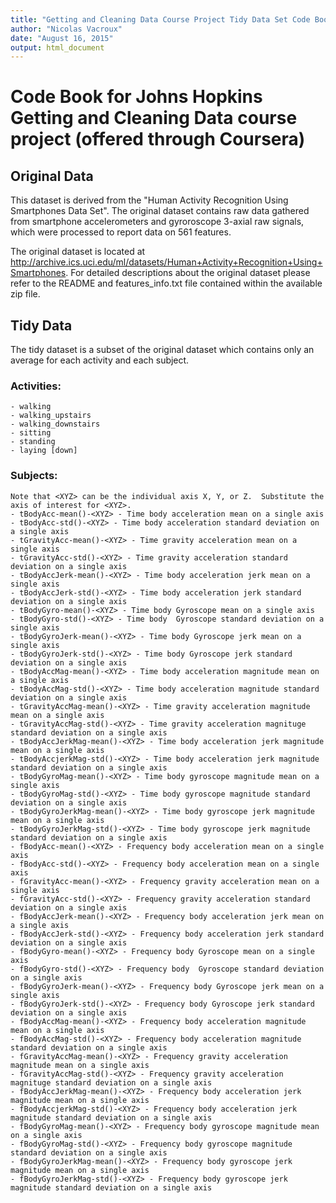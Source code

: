 ```yaml
---
title: "Getting and Cleaning Data Course Project Tidy Data Set Code Book"
author: "Nicolas Vacroux"
date: "August 16, 2015"
output: html_document
---
```


# Code Book for Johns Hopkins Getting and Cleaning Data course project (offered through Coursera)


## Original Data

This dataset is derived from the "Human Activity Recognition Using Smartphones Data Set".  The original dataset contains raw data gathered from smartphone accelerometers and gyroroscope 3-axial raw signals, which were processed to report data on 561 features.

The original dataset is located at http://archive.ics.uci.edu/ml/datasets/Human+Activity+Recognition+Using+Smartphones.  For detailed descriptions about the original dataset please refer to the README and features_info.txt file contained within the available zip file.


## Tidy Data

The tidy dataset is a subset of the original dataset which contains only an average for each activity and each subject.

### Activities:
    - walking
    - walking_upstairs
    - walking_downstairs
    - sitting
    - standing
    - laying [down]

### Subjects:
    Note that <XYZ> can be the individual axis X, Y, or Z.  Substitute the axis of interest for <XYZ>.
    - tBodyAcc-mean()-<XYZ> - Time body acceleration mean on a single axis
    - tBodyAcc-std()-<XYZ> - Time body acceleration standard deviation on a single axis
    - tGravityAcc-mean()-<XYZ> - Time gravity acceleration mean on a single axis
    - tGravityAcc-std()-<XYZ> - Time gravity acceleration standard deviation on a single axis
    - tBodyAccJerk-mean()-<XYZ> - Time body acceleration jerk mean on a single axis
    - tBodyAccJerk-std()-<XYZ> - Time body acceleration jerk standard deviation on a single axis
    - tBodyGyro-mean()-<XYZ> - Time body Gyroscope mean on a single axis
    - tBodyGyro-std()-<XYZ> - Time body  Gyroscope standard deviation on a single axis
    - tBodyGyroJerk-mean()-<XYZ> - Time body Gyroscope jerk mean on a single axis
    - tBodyGyroJerk-std()-<XYZ> - Time body Gyroscope jerk standard deviation on a single axis
    - tBodyAccMag-mean()-<XYZ> - Time body acceleration magnitude mean on a single axis
    - tBodyAccMag-std()-<XYZ> - Time body acceleration magnitude standard deviation on a single axis
    - tGravityAccMag-mean()-<XYZ> - Time gravity acceleration magnitude mean on a single axis
    - tGravityAccMag-std()-<XYZ> - Time gravity acceleration magnituge standard deviation on a single axis
    - tBodyAccJerkMag-mean()-<XYZ> - Time body acceleration jerk magnitude mean on a single axis
    - tBodyAccjerkMag-std()-<XYZ> - Time body acceleration jerk magnitude standard deviation on a single axis
    - tBodyGyroMag-mean()-<XYZ> - Time body gyroscope magnitude mean on a single axis
    - tBodyGyroMag-std()-<XYZ> - Time body gyroscope magnitude standard deviation on a single axis
    - tBodyGyroJerkMag-mean()-<XYZ> - Time body gyroscope jerk magnitude mean on a single axis
    - tBodyGyroJerkMag-std()-<XYZ> - Time body gyroscope jerk magnitude standard deviation on a single axis
    - fBodyAcc-mean()-<XYZ> - Frequency body acceleration mean on a single axis
    - fBodyAcc-std()-<XYZ> - Frequency body acceleration mean on a single axis
    - fGravityAcc-mean()-<XYZ> - Frequency gravity acceleration mean on a single axis
    - fGravityAcc-std()-<XYZ> - Frequency gravity acceleration standard deviation on a single axis
    - fBodyAccJerk-mean()-<XYZ> - Frequency body acceleration jerk mean on a single axis
    - fBodyAccJerk-std()-<XYZ> - Frequency body acceleration jerk standard deviation on a single axis
    - fBodyGyro-mean()-<XYZ> - Frequency body Gyroscope mean on a single axis
    - fBodyGyro-std()-<XYZ> - Frequency body  Gyroscope standard deviation on a single axis
    - fBodyGyroJerk-mean()-<XYZ> - Frequency body Gyroscope jerk mean on a single axis
    - fBodyGyroJerk-std()-<XYZ> - Frequency body Gyroscope jerk standard deviation on a single axis
    - fBodyAccMag-mean()-<XYZ> - Frequency body acceleration magnitude mean on a single axis
    - fBodyAccMag-std()-<XYZ> - Frequency body acceleration magnitude standard deviation on a single axis
    - fGravityAccMag-mean()-<XYZ> - Frequency gravity acceleration magnitude mean on a single axis
    - fGravityAccMag-std()-<XYZ> - Frequency gravity acceleration magnituge standard deviation on a single axis
    - fBodyAccJerkMag-mean()-<XYZ> - Frequency body acceleration jerk magnitude mean on a single axis
    - fBodyAccjerkMag-std()-<XYZ> - Frequency body acceleration jerk magnitude standard deviation on a single axis
    - fBodyGyroMag-mean()-<XYZ> - Frequency body gyroscope magnitude mean on a single axis
    - fBodyGyroMag-std()-<XYZ> - Frequency body gyroscope magnitude standard deviation on a single axis
    - fBodyGyroJerkMag-mean()-<XYZ> - Frequency body gyroscope jerk magnitude mean on a single axis
    - fBodyGyroJerkMag-std()-<XYZ> - Frequency body gyroscope jerk magnitude standard deviation on a single axis    
